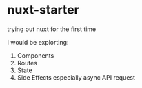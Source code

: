 # nuxt-starter

trying out nuxt for the first time

I would be explorting:

1. Components
2. Routes
3. State
4. Side Effects especially async API request
